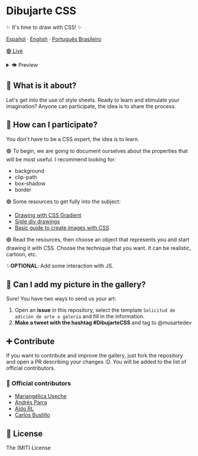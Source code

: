 # Dibujarte CSS
✨ It's time to draw with CSS! ✨

<p align="left">
    <a href="https://github.com/musartedev/dibujarte-css/blob/master/README.md">Español</a>
    ·
    <a href="https://github.com/musartedev/dibujarte-css/blob/master/public/Traducciones/english.md">English</a>
    ·
    <a href="https://github.com/musartedev/dibujarte-css/blob/master/public/Traducciones/portugues.md">Português Brasileiro</a>
</p>


[🟣   Live](https://dibujartecss.musarte.dev/)
<details>
<summary>👁 Preview</summary>

![DEMO GIF](http://g.recordit.co/wHGcE23mze.gif)
</details>

## 👀 What is it about?
Let's get into the use of style sheets. Ready to learn and stimulate your imagination?
Anyone can participate, the idea is to share the process.

## 🤔 How can I participate?
You don't have to be a CSS expert, the idea is to learn.

🟣 To begin, we are going to document ourselves about the properties that will be most useful. I recommend looking for:
* background
* clip-path
* box-shadow
* border

🟣 Some resources to get fully into the subject:
* [Drawing with CSS Gradient](https://css-tricks.com/drawing-images-with-css-gradients/)
* [Sigle div drawings](https://hacks.mozilla.org/2014/09/single-div-drawings-with-css/)
* [Basic guide to create images with CSS](https://medium.com/coding-artist/a-beginners-guide-to-pure-css-images-ef9a5d069dd2)

🟣 Read the resources, then choose an object that represents you and start drawing it with CSS. Choose the technique that you want. It can be realistic, cartoon, etc.

✨**OPTIONAL**: Add some interaction with JS.

## 🎨 Can I add my picture in the gallery?
Sure! You have two ways to send us your art:
1. Open an **issue** in this repository, select the template `Solicitud de adición de arte a galería` and fill in the information.
2. **Make a tweet with the hashtag #DibujarteCSS** and tag to @musartedev

## ➕ Contribute
If you want to contribute and improve the gallery, just fork the repository and open a PR describing your changes :D. You will be added to the list of official contributors.

### 💜 Official contributors
* [Mariangélica Useche](https://github.com/musartedev)
* [Andrés Parra](https://github.com/AndresParraGO)
* [Aldo RL](https://github.com/aldo-rl)
* [Carlos Bustillo](https://github.com/cabustillo13)

## 📖 License
The (MIT) License

